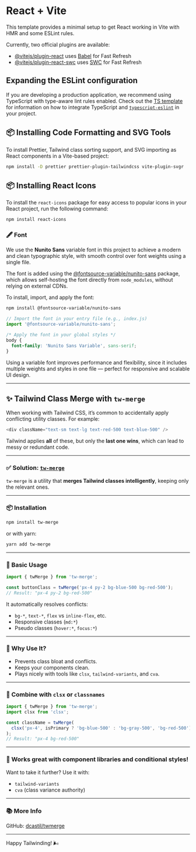 # React + Vite

This template provides a minimal setup to get React working in Vite with HMR and some ESLint rules.

Currently, two official plugins are available:

- [@vitejs/plugin-react](https://github.com/vitejs/vite-plugin-react/blob/main/packages/plugin-react) uses [Babel](https://babeljs.io/) for Fast Refresh
- [@vitejs/plugin-react-swc](https://github.com/vitejs/vite-plugin-react/blob/main/packages/plugin-react-swc) uses [SWC](https://swc.rs/) for Fast Refresh

## Expanding the ESLint configuration

If you are developing a production application, we recommend using TypeScript with type-aware lint rules enabled. Check out the [TS template](https://github.com/vitejs/vite/tree/main/packages/create-vite/template-react-ts) for information on how to integrate TypeScript and [`typescript-eslint`](https://typescript-eslint.io) in your project.

## 📦 Installing Code Formatting and SVG Tools

To install Prettier, Tailwind class sorting support, and SVG importing as React components in a Vite-based project:

```bash
npm install -D prettier prettier-plugin-tailwindcss vite-plugin-svgr
```

## 📦 Installing React Icons

To install the `react-icons` package for easy access to popular icons in your React project, run the following command:

```bash
npm install react-icons
```

### 🖋️ Font

We use the **Nunito Sans** variable font in this project to achieve a modern and clean typographic style, with smooth control over font weights using a single file.

The font is added using the [@fontsource-variable/nunito-sans](https://www.npmjs.com/package/@fontsource-variable/nunito-sans) package, which allows self-hosting the font directly from `node_modules`, without relying on external CDNs.

To install, import, and apply the font:

```bash
npm install @fontsource-variable/nunito-sans
```

```js
// Import the font in your entry file (e.g., index.js)
import '@fontsource-variable/nunito-sans';
```

```css
/* Apply the font in your global styles */
body {
  font-family: 'Nunito Sans Variable', sans-serif;
}
```

Using a variable font improves performance and flexibility, since it includes multiple weights and styles in one file — perfect for responsive and scalable UI design.

---

## ✨ Tailwind Class Merge with `tw-merge`

When working with Tailwind CSS, it’s common to accidentally apply conflicting utility classes. For example:

```js
<div className="text-sm text-lg text-red-500 text-blue-500" />
```

Tailwind applies **all** of these, but only the **last one wins**, which can lead to messy or redundant code.

---

### ✅ Solution: [`tw-merge`](https://github.com/dcastil/twmerge)

`tw-merge` is a utility that **merges Tailwind classes intelligently**, keeping only the relevant ones.

---

### 📦 Installation

```bash
npm install tw-merge
```

or with yarn:

```bash
yarn add tw-merge
```

---

### 🚀 Basic Usage

```js
import { twMerge } from 'tw-merge';

const buttonClass = twMerge('px-4 py-2 bg-blue-500 bg-red-500');
// Result: "px-4 py-2 bg-red-500"
```

It automatically resolves conflicts:

- `bg-*`, `text-*`, `flex` vs `inline-flex`, etc.
- Responsive classes (`md:*`)
- Pseudo classes (`hover:*`, `focus:*`)

---

### 🧠 Why Use It?

- Prevents class bloat and conflicts.
- Keeps your components clean.
- Plays nicely with tools like `clsx`, `tailwind-variants`, and `cva`.

---

### 🔁 Combine with `clsx` or `classnames`

```js
import { twMerge } from 'tw-merge';
import clsx from 'clsx';

const className = twMerge(
  clsx('px-4', isPrimary ? 'bg-blue-500' : 'bg-gray-500', 'bg-red-500'),
);
// Result: "px-4 bg-red-500"
```

---

### 🧩 Works great with component libraries and conditional styles!

Want to take it further? Use it with:

- `tailwind-variants`
- `cva` (class variance authority)

---

### 📚 More Info

GitHub: [dcastil/twmerge](https://github.com/dcastil/twmerge)

---

Happy Tailwinding! 🌬️
